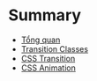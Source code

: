 # Summary

* [Tổng quan](README.md)
* [Transition Classes](chapter1.md)
* [CSS Transition](css-transition.md)
* [CSS Animation](css-animation.md)

